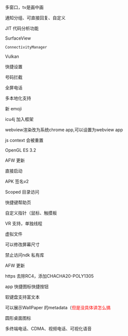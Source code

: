 多窗口，tv是画中画  

通知分组、可直接回复、自定义  

JIT 代码分析功能  

SurfaceView  

`ConnectivityManager`   

Vulkan  

快捷设置  

号码拦截  

全屏电话  

多本地化支持  

新 emoji  

icu4j 加入框架  

webview渲染改为系统chrome app,可以设置为webview app  

js context 会被重置

OpenGL ES 3.2  

AFW 更新  

直接启动  

APK 签名v2  

Scoped 目录访问  

快捷键帮助页

自定义指针（鼠标、触摸板

VR 支持，单独线程    

虚拟文件  

可以修改屏幕尺寸  

禁止访问ndk 私有库  

AFW 更新  

https 去除RC4，添加CHACHA20-POLY1305   

app 快捷图标快捷按钮

软键盘支持富文本  

可以展示WallPaper 的metadata（<font color=red>但是没具体讲怎么搞</font>  

圆形桌面图标  

多终端电话、CDMA、视频电话、可视化语音  





